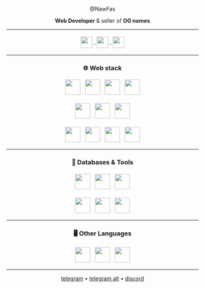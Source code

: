<div align="center">

@NawFas  

**Web Developer** & seller of **OG names**  

---

<p>
  <a href="https://t.me/nawfas">
    <img src="https://cdn.simpleicons.org/telegram/26A5E4" height="30" style="vertical-align:middle;margin:4px;" />
  </a>
  <a href="https://t.me/tyzance">
    <img src="https://cdn.simpleicons.org/telegram/26A5E4" height="30" style="vertical-align:middle;margin:4px;" />
  </a>
  <a href="https://discord.com/users/@nawfas">
    <img src="https://cdn.simpleicons.org/discord/ffffff" height="30" style="vertical-align:middle;margin:4px;" />
  </a>
</p>

---

### 🌐 Web stack
<p>
  <img src="https://cdn.simpleicons.org/html5/ffffff" height="40" style="margin:4px;" />
  <img src="https://cdn.simpleicons.org/css3/ffffff" height="40" style="margin:4px;" />
  <img src="https://cdn.simpleicons.org/javascript/ffffff" height="40" style="margin:4px;" />
  <img src="https://cdn.simpleicons.org/typescript/ffffff" height="40" style="margin:4px;" />
</p>

<p>
  <img src="https://cdn.simpleicons.org/react/ffffff" height="40" style="margin:4px;" />
  <img src="https://cdn.simpleicons.org/nextdotjs/ffffff" height="40" style="margin:4px;" />
  <img src="https://cdn.simpleicons.org/tailwindcss/ffffff" height="40" style="margin:4px;" />
</p>

<p>
  <img src="https://cdn.simpleicons.org/nodedotjs/ffffff" height="40" style="margin:4px;" />
  <img src="https://cdn.simpleicons.org/express/ffffff" height="40" style="margin:4px;" />
  <img src="https://cdn.simpleicons.org/django/ffffff" height="40" style="margin:4px;" />
  <img src="https://cdn.simpleicons.org/fastapi/ffffff" height="40" style="margin:4px;" />
</p>

---

### 🔧 Databases & Tools
<p>
  <img src="https://cdn.simpleicons.org/postgresql/ffffff" height="40" style="margin:4px;" />
  <img src="https://cdn.simpleicons.org/mysql/ffffff" height="40" style="margin:4px;" />
  <img src="https://cdn.simpleicons.org/redis/ffffff" height="40" style="margin:4px;" />
</p>

<p>
  <img src="https://cdn.simpleicons.org/vercel/ffffff" height="40" style="margin:4px;" />
  <img src="https://cdn.simpleicons.org/docker/ffffff" height="40" style="margin:4px;" />
  <img src="https://cdn.simpleicons.org/kubernetes/ffffff" height="40" style="margin:4px;" />
</p>

---

### 🖥️ Other Languages
<p>
  <img src="https://cdn.simpleicons.org/python/ffffff" height="40" style="margin:4px;" />
  <img src="https://cdn.simpleicons.org/java/ffffff" height="40" style="margin:4px;" />
  <img src="https://cdn.simpleicons.org/cplusplus/ffffff" height="40" style="margin:4px;" />
</p>

---

[telegram](https://t.me/nawfas) • [telegram alt](https://t.me/tyzance) • [discord](https://discord.com/users/@nawfas)  

</div>
